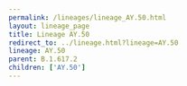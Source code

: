```yaml
---
permalink: /lineages/lineage_AY.50.html
layout: lineage_page
title: Lineage AY.50
redirect_to: ../lineage.html?lineage=AY.50
lineage: AY.50
parent: B.1.617.2
children: ['AY.50']
---
```

